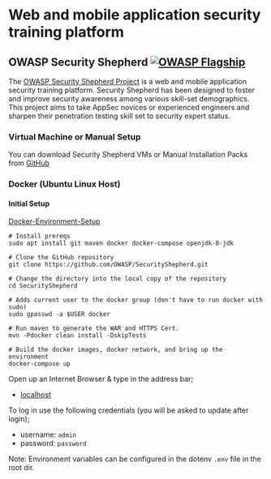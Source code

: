 # Web and mobile application security training platform

## OWASP Security Shepherd [![OWASP Flagship](https://img.shields.io/badge/owasp-flagship%20project-48A646.svg)](https://www.owasp.org/index.php/OWASP_Project_Inventory#tab=Flagship_Projects)

The [OWASP Security Shepherd Project](http://bit.ly/owaspSecurityShepherd) is a web and mobile application security training platform. Security Shepherd has been designed to foster and improve security awareness among various skill-set demographics. This project aims to take AppSec novices or experienced engineers and sharpen their penetration testing skill set to security expert status.


### Virtual Machine or Manual Setup

You can download Security Shepherd VMs or Manual Installation Packs from [GitHub](https://github.com/OWASP/SecurityShepherd/releases)

### Docker (Ubuntu Linux Host)

#### Initial Setup

[Docker-Environment-Setup](https://github.com/OWASP/SecurityShepherd/wiki/Docker-Environment-Setup)

```console
# Install prereqs
sudo apt install git maven docker docker-compose openjdk-8-jdk

# Clone the GitHub repository
git clone https://github.com/OWASP/SecurityShepherd.git

# Change the directory into the local copy of the repository
cd SecurityShepherd

# Adds current user to the docker group (don't have to run docker with sudo)
sudo gpasswd -a $USER docker

# Run maven to generate the WAR and HTTPS Cert.
mvn -Pdocker clean install -DskipTests

# Build the docker images, docker network, and bring up the environment
docker-compose up
```

Open up an Internet Browser & type in the address bar;

* [localhost](http://localhost)

To log in use the following credentials (you will be asked to update after login);

* username: ```admin```
* password: ```password```

Note: Environment variables can be configured in the dotenv ```.env``` file in the root dir.
  
